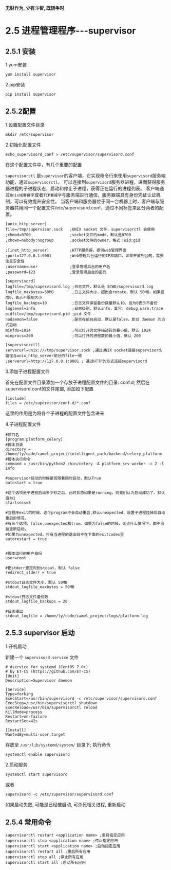 **无财作为, 少有斗智, 既饶争时**

2.5 进程管理程序---supervisor
============================

## 2.5.1 安装

1.yum安装

    yum install supervisor
    
2.pip安装

    pip install supervisor
    
## 2.5.2配置

1.设置配置文件目录

    mkdir /etc/supervisor
    
2.初始化配置文件

    echo_supervisord_conf > /etc/supervisor/supervisord.conf
    
在这个配置文件中，有几个重要的配置

`supervisorctl` 是`supervisor`的客户端，它实现命令行来使用`supervisord`服务端功能，通过`supervisorctl`，
可以连接到`supervisord`服务器进程，进而获得服务器进程的子进程状态，启动和停止子进程，获得正在运行的进程列表。
客户端通过`Unix域套接字`或者`TCP套接字`与服务端进行通信，服务器端具有身份凭证认证机制，可以有效提升安全性。
当客户端和服务器位于同一台机器上时，客户端与服务器共用同一个配置文件/etc/supervisord.conf，通过不同标签来区分两者的配置。

    [unix_http_server]
    file=/tmp/supervisor.sock   ;UNIX socket 文件，supervisorctl 会使用
    ;chmod=0700                 ;socket文件的mode，默认是0700
    ;chown=nobody:nogroup       ;socket文件的owner，格式：uid:gid
    
    ;[inet_http_server]         ;HTTP服务器，提供web管理界面
    ;port=127.0.0.1:9001        ;Web管理后台运行的IP和端口，如果开放到公网，需要注意安全性
    ;username=user              ;登录管理后台的用户名
    ;password=123               ;登录管理后台的密码
     
    [supervisord]
    logfile=/tmp/supervisord.log ;日志文件，默认是 $CWD/supervisord.log
    logfile_maxbytes=50MB        ;日志文件大小，超出会rotate，默认 50MB，如果设成0，表示不限制大小
    logfile_backups=10           ;日志文件保留备份数量默认10，设为0表示不备份
    loglevel=info                ;日志级别，默认info，其它: debug,warn,trace
    pidfile=/tmp/supervisord.pid ;pid 文件
    nodaemon=false               ;是否在前台启动，默认是false，即以 daemon 的方式启动
    minfds=1024                  ;可以打开的文件描述符的最小值，默认 1024
    minprocs=200                 ;可以打开的进程数的最小值，默认 200
     
    [supervisorctl]
    serverurl=unix:///tmp/supervisor.sock ;通过UNIX socket连接supervisord，路径与unix_http_server部分的file一致
    ;serverurl=http://127.0.0.1:9001 ; 通过HTTP的方式连接supervisord


3.添加子进程配置文件

首先在配置文件目录添加一个存放子进程配置文件的目录: conf.d; 
然后在supervisord.conf的文件尾部, 添加如下配置

    [include]
    files = /etc/supervisor/conf.d/*.conf
    
这里的作用是为将各个子进程的配置文件包含进来

4.子进程配置文件
    
    #项目名
    [program:platform_celery]
    #脚本目录
    directory = /home/ly/code/camel_project/intelligent_park/backend/celery_platform
    #脚本执行命令
    command = /usr/bin/python2 /bin/celery -A platform_srv worker -c 2 -l info
    
    #supervisor启动的时候是否随着同时启动，默认True
    autostart = true
    
    #这个选项是子进程启动多少秒之后，此时状态如果是running，则我们认为启动成功了。默认值为1
    startsecs=5
    
    #当程序exit的时候，这个program不会自动重启,默认unexpected，设置子进程挂掉后自动重启的情况，
    #有三个选项，false,unexpected和true。如果为false的时候，无论什么情况下，都不会被重新启动，
    #如果为unexpected，只有当进程的退出码不在下面的exitcodes里
    autorestart = true
    
    
    #脚本运行的用户身份 
    user=root
    
    #把stderr重定向到stdout，默认 false
    redirect_stderr = true
    
    #stdout日志文件大小，默认 50MB
    stdout_logfile_maxbytes = 50MB
    
    #stdout日志文件备份数
    stdout_logfile_backups = 20
    
    #日志输出 
    stdout_logfile = /home/ly/code/camel_project/logs/platform.log
    

## 2.5.3 supervisor 启动

1.开机启动

新建一个 `supervisord.service` 文件

    # dservice for systemd (CentOS 7.0+)
    # by ET-CS (https://github.com/ET-CS)
    [Unit]
    Description=Supervisor daemon
    
    [Service]
    Type=forking
    ExecStart=/usr/bin/supervisord -c /etc/supervisor/supervisord.conf
    ExecStop=/usr/bin/supervisorctl shutdown
    ExecReload=/usr/bin/supervisorctl reload
    KillMode=process
    Restart=on-failure
    RestartSec=42s
    
    [Install]
    WantedBy=multi-user.target

存放至 `/usr/lib/systemd/system/` 目录下; 执行命令
    
    systemctl enable supervisord 

2.启动服务

    systemctl start supervisord
    
或者

    supervisord -c /etc/supervisor/supervisord.conf

如果启动失败, 可能是已经被启动, 可杀死相关进程, 重新启动


## 2.5.4 常用命令

    supervisorctl restart <application name> ;重启指定应用
    supervisorctl stop <application name> ;停止指定应用
    supervisorctl start <application name> ;启动指定应用
    supervisorctl restart all ;重启所有应用
    supervisorctl stop all ;停止所有应用
    supervisorctl start all ;启动所有应用

